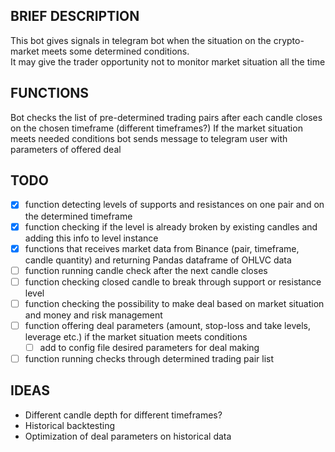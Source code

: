 ## BRIEF DESCRIPTION

This bot gives signals in telegram bot when the situation on the crypto-market meets some determined conditions.   
It may give the trader opportunity not to monitor market situation all the time

## FUNCTIONS

Bot checks the list of pre-determined trading pairs after each candle closes on the chosen timeframe (different timeframes?)
If the market situation meets needed conditions bot sends message to telegram user with parameters of offered deal

## TODO

- [X] function detecting levels of supports and resistances on one pair and on the determined timeframe
- [X] function checking if the level is already broken by existing candles and adding this info to level instance
- [X] functions that receives market data from Binance (pair, timeframe, candle quantity) and returning Pandas dataframe of OHLVC data
- [ ] function running candle check after the next candle closes
- [ ] function checking closed candle to break through support or resistance level
- [ ] function checking the possibility to make deal based on market situation and money and risk management
- [ ] function offering deal parameters (amount, stop-loss and take levels, leverage etc.) if the market situation meets conditions
    - [ ] add to config file desired parameters for deal making
- [ ] function running checks through determined trading pair list

## IDEAS

- Different candle depth for different timeframes?
- Historical backtesting 
- Optimization of deal parameters on historical data
